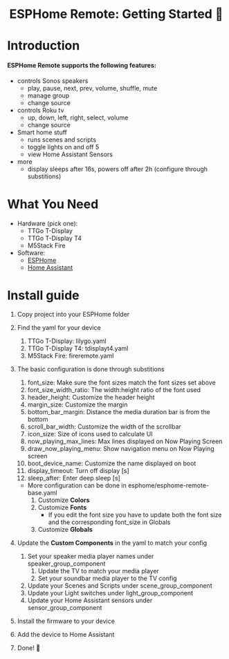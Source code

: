 <h1 align = "center">ESPHome Remote: Getting Started 🌈</h1>

# Introduction
#### ESPHome Remote supports the following features:

- controls Sonos speakers
	-   play, pause, next, prev, volume, shuffle, mute
	-   manage group
	-   change source
- controls Roku tv
	- up, down, left, right, select, volume
	- change source
- Smart home stuff
	- runs scenes and scripts
	- toggle lights on and off 5
	- view Home Assistant Sensors
- more
	- display sleeps after 16s, powers off after 2h (configure through substitions)

# What You Need
-  Hardware (pick one):
	 - TTGo T-Display
	- TTGo T-Display T4
	- M5Stack Fire
- Software:
	- [ESPHome](https://esphome.io/)
	- [Home Assistant](https://www.home-assistant.io/)

# Install guide
1. Copy project into your ESPHome folder
2. Find the yaml for your device
	1. TTGo T-Display: lilygo.yaml
	2. TTGo T-Display T4: tdisplayt4.yaml
	3. M5Stack Fire: fireremote.yaml
3. The basic configuration is done through substitions
	1. font_size: Make sure the font sizes match the font sizes set above
	2. font_size_width_ratio: The width:height ratio of the font used
	3. header_height: Customize the header height
	4. margin_size: Customize the margin
	5. bottom_bar_margin: Distance the media duration bar is from the bottom
	6. scroll_bar_width: Customize the width of the scrollbar
	7. icon_size: Size of icons used to calculate UI
	8. now_playing_max_lines: Max lines displayed on Now Playing Screen
	9. draw_now_playing_menu: Show navigation menu on Now Playing screen
	10. boot_device_name: Customize the name displayed on boot
    11. display_timeout: Turn off display [s]
    12. sleep_after: Enter deep sleep [s]
	- More configuration can be done in esphome/esphome-remote-base.yaml
		1. Customize **Colors**
		2. Customize **Fonts**
			- If you edit the font size you have to update both the font size and the corresponding font_size in Globals
		3. Customize **Globals**

4. Update the **Custom Components** in the yaml to match your config
	1. Set your speaker media player names under speaker_group_component
		1. Update the TV to match your media player
		2. Set your soundbar media player to the TV config
	2. Update your Scenes and Scripts under scene_group_component
	3. Update your Light switches under light_group_component
	4. Update your Home Assistant sensors under sensor_group_component
5. Install the firmware to your device
6. Add the device to Home Assistant
7. Done! 🎉
